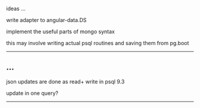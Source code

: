 ideas
...

write adapter to angular-data.DS

implement the useful parts of mongo syntax

this may involve writing actual psql routines and saving them from pg.boot

------------------------------

...
---

json updates are done as read+ write in psql 9.3

update in one query?

--------